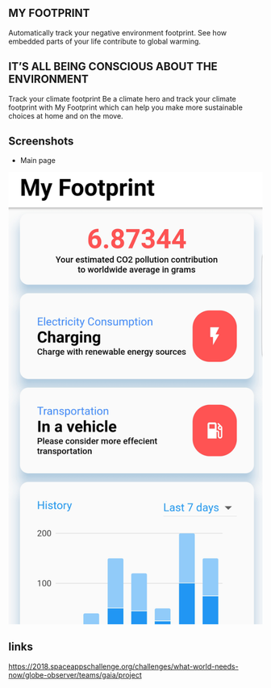 ## MY FOOTPRINT
Automatically track your negative environment footprint. See how embedded parts of your life contribute to global warming.

## IT’S ALL BEING CONSCIOUS ABOUT THE ENVIRONMENT
Track your climate footprint Be a climate hero and track your climate footprint with My Footprint which can help you make more sustainable choices at home and on the move.

## Screenshots
- Main page <br>
<img src="media/screenshot.png" width="700">

## links
https://2018.spaceappschallenge.org/challenges/what-world-needs-now/globe-observer/teams/gaia/project
